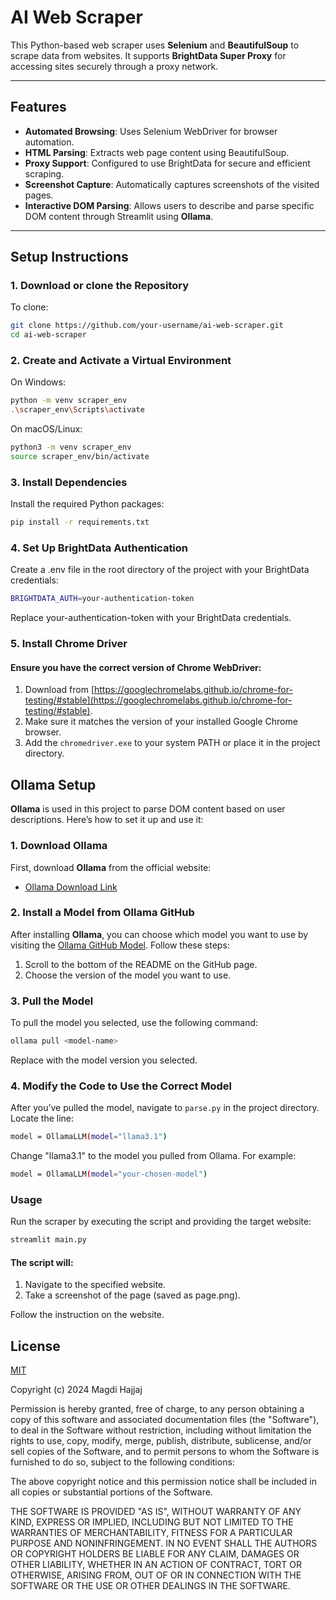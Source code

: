 # AI Web Scraper
 
This Python-based web scraper uses **Selenium** and **BeautifulSoup** to scrape data from websites. It supports **BrightData Super Proxy** for accessing sites securely through a proxy network.

---

## Features
- **Automated Browsing**: Uses Selenium WebDriver for browser automation.
- **HTML Parsing**: Extracts web page content using BeautifulSoup.
- **Proxy Support**: Configured to use BrightData for secure and efficient scraping.
- **Screenshot Capture**: Automatically captures screenshots of the visited pages.
- **Interactive DOM Parsing**: Allows users to describe and parse specific DOM content through Streamlit using **Ollama**.

---

## Setup Instructions

### 1. Download or clone the Repository
To clone:
```bash
git clone https://github.com/your-username/ai-web-scraper.git
cd ai-web-scraper
```
### 2. Create and Activate a Virtual Environment
On Windows:
```bash
python -m venv scraper_env
.\scraper_env\Scripts\activate
```
On macOS/Linux:
```bash
python3 -m venv scraper_env
source scraper_env/bin/activate
```
### 3. Install Dependencies
Install the required Python packages:
```bash
pip install -r requirements.txt
```
### 4. Set Up BrightData Authentication
Create a .env file in the root directory of the project with your BrightData credentials:
```bash
BRIGHTDATA_AUTH=your-authentication-token
```
Replace your-authentication-token with your BrightData credentials.
### 5. Install Chrome Driver
#### Ensure you have the correct version of Chrome WebDriver:

1. Download from [https://googlechromelabs.github.io/chrome-for-testing/#stable](https://googlechromelabs.github.io/chrome-for-testing/#stable).
2. Make sure it matches the version of your installed Google Chrome browser.
3. Add the `chromedriver.exe` to your system PATH or place it in the project directory.

## Ollama Setup

**Ollama** is used in this project to parse DOM content based on user descriptions. Here’s how to set it up and use it:

### 1. Download Ollama
First, download **Ollama** from the official website:
- [Ollama Download Link](https://ollama.com/)

### 2. Install a Model from Ollama GitHub
After installing **Ollama**, you can choose which model you want to use by visiting the [Ollama GitHub Model](https://github.com/ollama/ollama). Follow these steps:
1. Scroll to the bottom of the README on the GitHub page.
2. Choose the version of the model you want to use.

### 3. Pull the Model
To pull the model you selected, use the following command:
```bash
ollama pull <model-name>
```
Replace <model-name> with the model version you selected.
### 4. Modify the Code to Use the Correct Model
After you’ve pulled the model, navigate to `parse.py` in the project directory. Locate the line:

```bash
model = OllamaLLM(model="llama3.1")
```
Change "llama3.1" to the model you pulled from Ollama. For example:

```bash
model = OllamaLLM(model="your-chosen-model")
```
### Usage
Run the scraper by executing the script and providing the target website:
```bash
streamlit main.py
```
#### The script will:
1. Navigate to the specified website.
2. Take a screenshot of the page (saved as page.png).

Follow the instruction on the website.
## License

[MIT](https://choosealicense.com/licenses/mit/)

Copyright (c) 2024 Magdi Hajjaj

Permission is hereby granted, free of charge, to any person obtaining a copy
of this software and associated documentation files (the "Software"), to deal
in the Software without restriction, including without limitation the rights
to use, copy, modify, merge, publish, distribute, sublicense, and/or sell
copies of the Software, and to permit persons to whom the Software is
furnished to do so, subject to the following conditions:

The above copyright notice and this permission notice shall be included in all
copies or substantial portions of the Software.

THE SOFTWARE IS PROVIDED "AS IS", WITHOUT WARRANTY OF ANY KIND, EXPRESS OR
IMPLIED, INCLUDING BUT NOT LIMITED TO THE WARRANTIES OF MERCHANTABILITY,
FITNESS FOR A PARTICULAR PURPOSE AND NONINFRINGEMENT. IN NO EVENT SHALL THE
AUTHORS OR COPYRIGHT HOLDERS BE LIABLE FOR ANY CLAIM, DAMAGES OR OTHER
LIABILITY, WHETHER IN AN ACTION OF CONTRACT, TORT OR OTHERWISE, ARISING FROM,
OUT OF OR IN CONNECTION WITH THE SOFTWARE OR THE USE OR OTHER DEALINGS IN THE
SOFTWARE.
